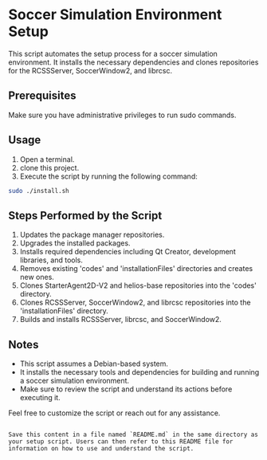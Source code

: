 # Soccer Simulation Environment Setup

This script automates the setup process for a soccer simulation environment. It installs the necessary dependencies and clones repositories for the RCSSServer, SoccerWindow2, and librcsc.

## Prerequisites

Make sure you have administrative privileges to run sudo commands.

## Usage

1. Open a terminal.
2. clone this project.
3. Execute the script by running the following command:

```bash
sudo ./install.sh
```

## Steps Performed by the Script

1. Updates the package manager repositories.
2. Upgrades the installed packages.
3. Installs required dependencies including Qt Creator, development libraries, and tools.
4. Removes existing 'codes' and 'installationFiles' directories and creates new ones.
5. Clones StarterAgent2D-V2 and helios-base repositories into the 'codes' directory.
6. Clones RCSSServer, SoccerWindow2, and librcsc repositories into the 'installationFiles' directory.
7. Builds and installs RCSSServer, librcsc, and SoccerWindow2.

## Notes

- This script assumes a Debian-based system.
- It installs the necessary tools and dependencies for building and running a soccer simulation environment.
- Make sure to review the script and understand its actions before executing it.

Feel free to customize the script or reach out for any assistance.
```

Save this content in a file named `README.md` in the same directory as your setup script. Users can then refer to this README file for information on how to use and understand the script.
